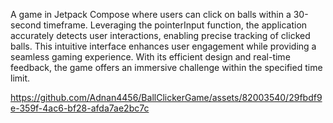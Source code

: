 A game in Jetpack Compose where users can click on balls within a 30-second timeframe. Leveraging the pointerInput function, the application accurately detects user interactions, enabling precise tracking of clicked balls.
This intuitive interface enhances user engagement while providing a seamless gaming experience. With its efficient design and real-time feedback, the game offers an immersive challenge within the specified time limit.

https://github.com/Adnan4456/BallClickerGame/assets/82003540/29fbdf9e-359f-4ac6-bf28-afda7ae2bc7c

